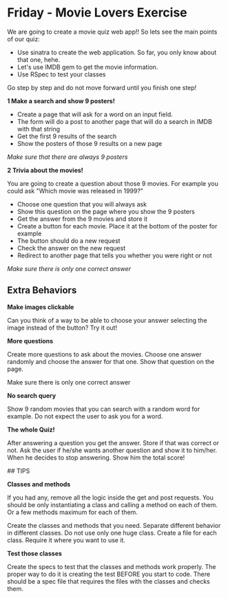 # Friday - Movie Lovers Exercise

We are going to create a movie quiz web app!! So lets see the main points of our quiz:

+ Use sinatra to create the web application. So far, you only know about that one, hehe.
+ Let's use IMDB gem to get the movie information.
+ Use RSpec to test your classes

Go step by step and do not move forward until you finish one step!

**1 Make a search and show 9 posters!**

+ Create a page that will ask for a word on an input field.
+ The form will do a post to another page that will do a search in IMDB with that string
+ Get the first 9 results of the search
+ Show the posters of those 9 results on a new page

*Make sure that there are always 9 posters*

**2 Trivia about the movies!**

You are going to create a question about those 9 movies. For example you could ask "Which movie was released in 1999?"

+ Choose one question that you will always ask
+ Show this question on the page where you show the 9 posters
+ Get the answer from the 9 movies and store it
+ Create a button for each movie. Place it at the bottom of the poster for example
+ The button should do a new request
+ Check the answer on the new request
+ Redirect to another page that tells you whether you were right or not

*Make sure there is only one correct answer*

## Extra Behaviors

**Make images clickable**

Can you think of a way to be able to choose your answer selecting the image instead of the button? Try it out!

**More questions**

Create more questions to ask about the movies. Choose one answer randomly and choose the answer for that one. Show that question on the page.

Make sure there is only one correct answer

**No search query**

Show 9 random movies that you can search with a random word for example. Do not expect the user to ask you for a word.

**The whole Quiz!**

After answering a question you get the answer. Store if that was correct or not. Ask the user if he/she wants another question and show it to him/her. When he decides to stop answering. Show him the total score!

## TIPS

**Classes and methods**

If you had any, remove all the logic inside the get and post requests. You should be only instantiating a class and calling a method on each of them. Or a few methods maximum for each of them.

Create the classes and methods that you need. Separate different behavior in different classes. Do not use only one huge class. Create a file for each class. Require it where you want to use it.

**Test those classes**

Create the specs to test that the classes and methods work properly. The proper way to do it is creating the test BEFORE you start to code. There should be a spec file that requires the files with the classes and checks them.